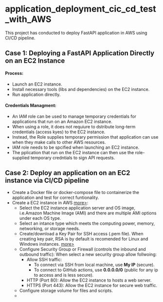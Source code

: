 # application_deployment_cic_cd_test_with_AWS
This project has conducted to deploy FastAPI application in AWS using CI/CD pipeline.

## Case 1: Deploying a FastAPI Application Directly on an EC2 Instance

#### Process:
- Launch an EC2 instance.
- Install necessary tools (libs and dependencies) on the EC2 instance.
- Run application directly.

#### Credentials Managment:

- An IAM role can be used to manage temporary credentials for applications that run on an Amazon EC2 instance.
- When using a role, it does not requiure to dstribute long-term credentials (access kyes) to the EC2 instance.
- Instead, the Role supplies temporary permission that application can use when they make calls to other AWS resources.
- IAM role needs to be spcified when launching an EC2 instance.
- The pplication that run on the EC2 instance can then use the role-supplied temporary credntials to sign API requests.

## Case 2: Deploy an application on an EC2 instance via CI/CD pipeline

- Create a Docker file or docker-compose file to containerize the application and test for correct funtionality.
- Create a EC2 instance in AWS [more>](https://docs.aws.amazon.com/AWSEC2/latest/UserGuide/concepts.html):
    - Select the EC2 instance application server and OS image, i.e.Amazon Machine Image (AMI) and there are multiple AMI options under each OS type.
    - Select an intance type which meets the computing power, memory, networking, or storage needs.
    - Create/download a Key Pair for SSH access (.pem file). When creating key pair, RSA is by default is recomended for Linux and Windows instances. [more>](https://docs.aws.amazon.com/AWSEC2/latest/UserGuide/create-key-pairs.html)
    - Configure Security Group or Firewall (controls the inbound and outbound traffic): When select a new security group allow follwoing:
        - Allow SSH traffic:
            - To connect via SSH from local machine, use **My IP** (secure).
            - To connect to GitHub actions, use **0.0.0.0/0** (public for any ip to access and is less secure).
        - HTTP (Port 80): Allow the EC2 instance to hosts a web server.
        - HTTPS (Port 443): Allow the EC2 instance for secure web traffic.
    - Configure storage volume for files and scripts.
    - 





